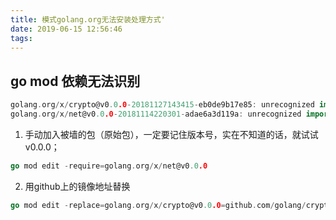```yaml
---
title: 模式golang.org无法安装处理方式'
date: 2019-06-15 12:56:46
tags:
---
```


## go mod 依赖无法识别

```go
golang.org/x/crypto@v0.0.0-20181127143415-eb0de9b17e85: unrecognized import path "golang.org/x/crypto"
golang.org/x/net@v0.0.0-20181114220301-adae6a3d119a: unrecognized import path "golang.org/x/net"
```

1. 手动加入被墙的包（原始包），一定要记住版本号，实在不知道的话，就试试v0.0.0；

```go
go mod edit -require=golang.org/x/net@v0.0.0
```

2. 用github上的镜像地址替换

```go
go mod edit -replace=golang.org/x/crypto@v0.0.0=github.com/golang/crypto@latest
```
